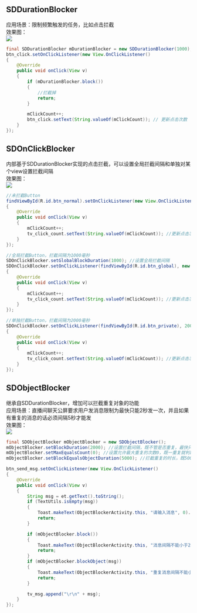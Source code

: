 ## SDDurationBlocker
应用场景：限制频繁触发的任务，比如点击拦截<br>
效果图：<br>
![](http://thumbsnap.com/i/deq8GrUH.gif?0815)<br>
```java
final SDDurationBlocker mDurationBlocker = new SDDurationBlocker(1000); //设置拦截间隔为1000
btn_click.setOnClickListener(new View.OnClickListener()
{
    @Override
    public void onClick(View v)
    {
        if (mDurationBlocker.block())
        {
            //拦截掉
            return;
        }

        mClickCount++;
        btn_click.setText(String.valueOf(mClickCount)); // 更新点击次数
    }
});
```
## SDOnClickBlocker
内部基于SDDurationBlocker实现的点击拦截，可以设置全局拦截间隔和单独对某个view设置拦截间隔<br>
效果图：<br>
![](http://thumbsnap.com/i/Sz7tFHWT.gif?0815)<br>
```java
//未拦截Button
findViewById(R.id.btn_normal).setOnClickListener(new View.OnClickListener()
{
    @Override
    public void onClick(View v)
    {
        mClickCount++;
        tv_click_count.setText(String.valueOf(mClickCount)); //更新点击次数
    }
});

//全局拦截Button，拦截间隔为1000毫秒
SDOnClickBlocker.setGlobalBlockDuration(1000); //设置全局拦截间隔
SDOnClickBlocker.setOnClickListener(findViewById(R.id.btn_global), new View.OnClickListener()
{
    @Override
    public void onClick(View v)
    {
        mClickCount++;
        tv_click_count.setText(String.valueOf(mClickCount)); //更新点击次数
    }
});

//单独拦截Button，拦截间隔为2000毫秒
SDOnClickBlocker.setOnClickListener(findViewById(R.id.btn_private), 2000, new View.OnClickListener()
{
    @Override
    public void onClick(View v)
    {
        mClickCount++;
        tv_click_count.setText(String.valueOf(mClickCount)); //更新点击次数
    }
});
```
## SDObjectBlocker
继承自SDDurationBlocker，增加可以拦截重复对象的功能<br>
应用场景：直播间聊天公屏要求用户发消息限制为最快只能2秒发一次，并且如果有重复的消息的话必须间隔5秒才能发<br>
效果图：<br>
![](http://thumbsnap.com/i/KXXZyARA.gif?0815)<br>
```java
final SDObjectBlocker mObjectBlocker = new SDObjectBlocker();
mObjectBlocker.setBlockDuration(2000); //设置拦截间隔，既不管是否重复，最快只能2000毫秒触发一次
mObjectBlocker.setMaxEqualsCount(0); //设置允许最大重复的次数0，既一重复就判断和上一次重复之间的时长
mObjectBlocker.setBlockEqualsObjectDuration(5000); //拦截重复的时长，既5000毫秒内不允许有重复的

btn_send_msg.setOnClickListener(new View.OnClickListener()
{
    @Override
    public void onClick(View v)
    {
        String msg = et.getText().toString();
        if (TextUtils.isEmpty(msg))
        {
            Toast.makeText(ObjectBlockerActivity.this, "请输入消息", 0).show();
            return;
        }

        if (mObjectBlocker.block())
        {
            Toast.makeText(ObjectBlockerActivity.this, "消息间隔不能小于2秒", 0).show();
            return;
        }
        if (mObjectBlocker.blockObject(msg))
        {
            Toast.makeText(ObjectBlockerActivity.this, "重复消息间隔不能小于5秒", 0).show();
            return;
        }

        tv_msg.append("\r\n" + msg);
    }
});
```
